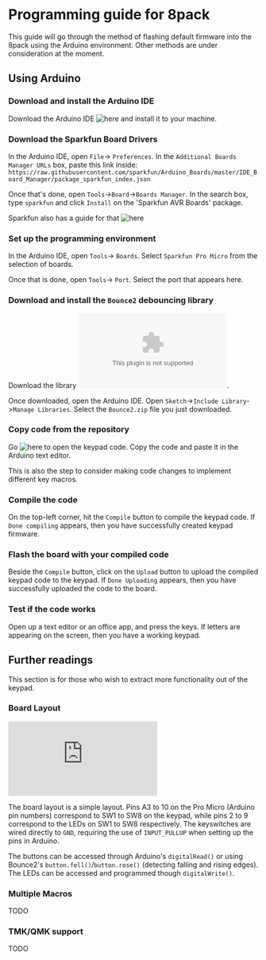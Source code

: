 # Programming guide for 8pack
This guide will go through the method of flashing default firmware into the 8pack using the Arduino environment. Other methods are under consideration at the moment. 

## Using Arduino
### Download and install the Arduino IDE
Download the Arduino IDE ![here](https://www.arduino.cc/en/Main/Software) and install it to your machine.

### Download the Sparkfun Board Drivers
In the Arduino IDE, open `File`-> `Preferences`. In the `Additional Boards Manager URLs` box, paste this link inside: `https://raw.githubusercontent.com/sparkfun/Arduino_Boards/master/IDE_Board_Manager/package_sparkfun_index.json`

Once that's done, open `Tools`->`Board`->`Boards Manager`. In the search box, type `sparkfun` and click `Install` on the 'Sparkfun AVR Boards' package. 

Sparkfun also has a guide for that ![here](https://learn.sparkfun.com/tutorials/pro-micro--fio-v3-hookup-guide/all)

### Set up the programming environment
In the Arduino IDE, open `Tools`-> `Boards`. Select `Sparkfun Pro Micro` from the selection of boards.

Once that is done, open `Tools`-> `Port`. Select the port that appears here.

### Download and install the `Bounce2` debouncing library
Download the library ![here](https://github.com/thomasfredericks/Bounce2/archive/master.zip). 

Once downloaded, open the Arduino IDE. Open `Sketch`->`Include Library`->`Manage Libraries`. Select the `Bounce2.zip` file you just downloaded.

### Copy code from the repository
Go ![here](https://github.com/cgarcia2097/8-Pack/blob/8-pack-updates/Ver.%201.2/Arduino%20Code/8-Pack.ino) to open the keypad code. Copy the code and paste it in the Arduino text editor.

This is also the step to consider making code changes to implement different key macros.

### Compile the code
On the top-left corner, hit the `Compile` button to compile the keypad code. If `Done compiling` appears, then you have successfully created keypad firmware.

### Flash the board with your compiled code
Beside the `Compile` button, click on the `Upload` button to upload the compiled keypad code to the keypad. If `Done Uploading` appears, then you have successfully uploaded the code to the board.

### Test if the code works
Open up a text editor or an office app, and press the keys. If letters are appearing on the screen, then you have a working keypad.

## Further readings
This section is for those who wish to extract more functionality out of the keypad.

### Board Layout 
![img](https://github.com/cgarcia2097/8-Pack/blob/8-pack-updates/Ver.%201.1/keypad/schematic.pdf)

The board layout is a simple layout. Pins A3 to 10 on the Pro Micro (Arduino pin numbers) correspond to SW1 to SW8 on the keypad, while pins 2 to 9 correspond to the LEDs on SW1 to SW8 respectively. The keyswitches are wired directly to `GND`, requiring the use of `INPUT_PULLUP` when setting up the pins in Arduino.

The buttons can be accessed through Arduino's `digitalRead()` or using Bounce2's `button.fell()`/`button.rose()` (detecting falling and rising edges). The LEDs can be accessed and programmed though `digitalWrite()`.

### Multiple Macros
TODO

### TMK/QMK support
TODO
